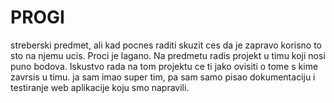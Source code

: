 # PROGI

streberski predmet, ali kad pocnes raditi skuzit ces da je zapravo korisno to sto na njemu ucis. Proci je lagano. Na predmetu radis projekt u timu koji nosi puno bodova. Iskustvo rada na tom projektu ce ti jako ovisiti o tome s kime zavrsis u timu. ja sam imao super tim, pa sam samo pisao dokumentaciju i testiranje web aplikacije koju smo napravili.
